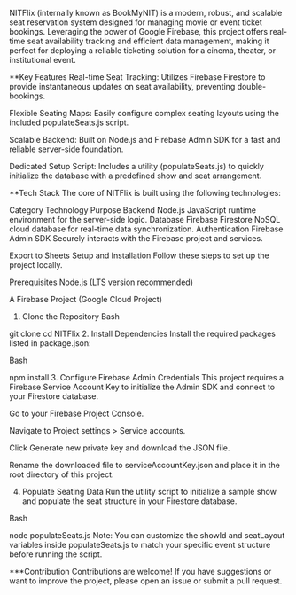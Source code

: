 NITFlix (internally known as BookMyNIT) is a modern, robust, and scalable seat reservation system designed for managing movie or event ticket bookings. Leveraging the power of Google Firebase, this project offers real-time seat availability tracking and efficient data management, making it perfect for deploying a reliable ticketing solution for a cinema, theater, or institutional event.

**Key Features
Real-time Seat Tracking: Utilizes Firebase Firestore to provide instantaneous updates on seat availability, preventing double-bookings.

Flexible Seating Maps: Easily configure complex seating layouts using the included populateSeats.js script.

Scalable Backend: Built on Node.js and Firebase Admin SDK for a fast and reliable server-side foundation.

Dedicated Setup Script: Includes a utility (populateSeats.js) to quickly initialize the database with a predefined show and seat arrangement.

**Tech Stack
The core of NITFlix is built using the following technologies:

Category	Technology	Purpose
Backend	Node.js	JavaScript runtime environment for the server-side logic.
Database	Firebase Firestore	NoSQL cloud database for real-time data synchronization.
Authentication	Firebase Admin SDK	Securely interacts with the Firebase project and services.

Export to Sheets
Setup and Installation
Follow these steps to set up the project locally.

Prerequisites
Node.js (LTS version recommended)

A Firebase Project (Google Cloud Project)

1. Clone the Repository
Bash

git clone <your-repository-url>
cd NITFlix
2. Install Dependencies
Install the required packages listed in package.json:

Bash

npm install
3. Configure Firebase Admin Credentials
This project requires a Firebase Service Account Key to initialize the Admin SDK and connect to your Firestore database.

Go to your Firebase Project Console.

Navigate to Project settings > Service accounts.

Click Generate new private key and download the JSON file.

Rename the downloaded file to serviceAccountKey.json and place it in the root directory of this project.

4. Populate Seating Data
Run the utility script to initialize a sample show and populate the seat structure in your Firestore database.

Bash

node populateSeats.js
Note: You can customize the showId and seatLayout variables inside populateSeats.js to match your specific event structure before running the script.

***Contribution
Contributions are welcome! If you have suggestions or want to improve the project, please open an issue or submit a pull request.
